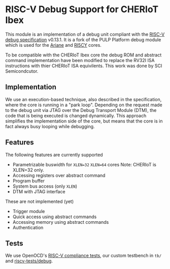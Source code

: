 
# RISC-V Debug Support for CHERIoT Ibex

This module is an implementation of a debug unit compliant with the [RISC-V
debug specification](https://github.com/riscv/riscv-debug-spec) v0.13.1. It is
a fork of the PULP Platform debug module which is used for the 
[Ariane](https://github.com/pulp-platform/ariane) and
[RI5CY](https://github.com/pulp-platform/riscv) cores.

To be compatible with the CHERIoT Ibex core the debug ROM and abstract command
implementation have been modified to replace the RV32I ISA instructions with
thier CHERIoT ISA equivilents. This work was done by SCI Semicondcutor.

## Implementation
We use an execution-based technique, also described in the specification, where
the core is running in a "park loop". Depending on the request made to the debug
unit via JTAG over the Debug Transport Module (DTM), the code that is being
executed is changed dynamically. This approach simplifies the implementation
side of the core, but means that the core is in fact always busy looping while
debugging.

## Features
The following features are currently supported

* Parametrizable buswidth for `XLEN=32` `XLEN=64` cores
  Note: CHERIoT is XLEN=32 only.
* Accessing registers over abstract command
* Program buffer
* System bus access (only `XLEN`)
* DTM with JTAG interface

These are not implemented (yet)

* Trigger module
* Quick access using abstract commands
* Accessing memory using abstract commands
* Authentication

## Tests

We use OpenOCD's [RISC-V compliance
tests](https://github.com/riscv/riscv-openocd/blob/riscv/src/target/riscv/riscv-013.c),
our custom testbench in `tb/` and
[riscv-tests/debug](https://github.com/riscv/riscv-tests/tree/master/debug).
